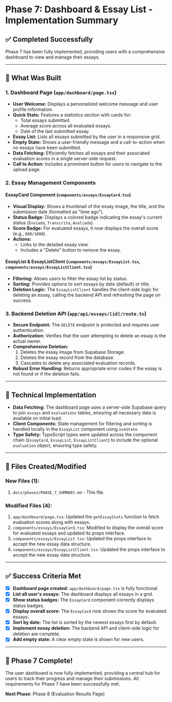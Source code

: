 # Phase 7: Dashboard & Essay List - Implementation Summary

## ✅ Completed Successfully

Phase 7 has been fully implemented, providing users with a comprehensive dashboard to view and manage their essays.

---

## 🎯 What Was Built

### 1. **Dashboard Page (`app/dashboard/page.tsx`)**

-   **User Welcome:** Displays a personalized welcome message and user profile information.
-   **Quick Stats:** Features a statistics section with cards for:
    -   Total essays submitted.
    -   Average score across all evaluated essays.
    -   Date of the last submitted essay.
-   **Essay List:** Lists all essays submitted by the user in a responsive grid.
-   **Empty State:** Shows a user-friendly message and a call-to-action when no essays have been submitted.
-   **Data Fetching:** Efficiently fetches all essays and their associated evaluation scores in a single server-side request.
-   **Call to Action:** Includes a prominent button for users to navigate to the upload page.

### 2. **Essay Management Components**

#### EssayCard Component (`components/essays/EssayCard.tsx`)

-   **Visual Display:** Shows a thumbnail of the essay image, the title, and the submission date (formatted as "time ago").
-   **Status Badge:** Displays a colored badge indicating the essay's current status (`Enviada`, `Transcrita`, `Avaliada`).
-   **Score Badge:** For evaluated essays, it now displays the overall score (e.g., `880/1000`).
-   **Actions:**
    -   Links to the detailed essay view.
    -   Includes a "Delete" button to remove the essay.

#### EssayList & EssayListClient (`components/essays/EssayList.tsx`, `components/essays/EssayListClient.tsx`)

-   **Filtering:** Allows users to filter the essay list by status.
-   **Sorting:** Provides options to sort essays by date (default) or title.
-   **Deletion Logic:** The `EssayListClient` handles the client-side logic for deleting an essay, calling the backend API and refreshing the page on success.

### 3. **Backend Deletion API (`app/api/essays/[id]/route.ts`)**

-   **Secure Endpoint:** The `DELETE` endpoint is protected and requires user authentication.
-   **Authorization:** Verifies that the user attempting to delete an essay is the actual owner.
-   **Comprehensive Deletion:**
    1.  Deletes the essay image from Supabase Storage.
    2.  Deletes the essay record from the database.
    3.  Cascades to delete any associated evaluation records.
-   **Robust Error Handling:** Returns appropriate error codes if the essay is not found or if the deletion fails.

---

## 🔧 Technical Implementation

-   **Data Fetching:** The dashboard page uses a server-side Supabase query to join `essays` and `evaluations` tables, ensuring all necessary data is available on initial load.
-   **Client Components:** State management for filtering and sorting is handled locally in the `EssayList` component using `useState`.
-   **Type Safety:** TypeScript types were updated across the component chain (`EssayCard`, `EssayList`, `EssayListClient`) to include the optional `evaluation` object, ensuring type safety.

---

## 📁 Files Created/Modified

### New Files (1):

1.  `docs/phases/PHASE_7_SUMMARY.md` - This file.

### Modified Files (4):

1.  `app/dashboard/page.tsx`: Updated the `getEssayStats` function to fetch evaluation scores along with essays.
2.  `components/essays/EssayCard.tsx`: Modified to display the overall score for evaluated essays and updated its props interface.
3.  `components/essays/EssayList.tsx`: Updated the props interface to accept the new essay data structure.
4.  `components/essays/EssayListClient.tsx`: Updated the props interface to accept the new essay data structure.

---

## ✅ Success Criteria Met

-   [x] **Dashboard page created:** `app/dashboard/page.tsx` is fully functional.
-   [x] **List all user's essays:** The dashboard displays all essays in a grid.
-   [x] **Show status badges:** The `EssayCard` component correctly displays status badges.
-   [x] **Display overall score:** The `EssayCard` now shows the score for evaluated essays.
-   [x] **Sort by date:** The list is sorted by the newest essays first by default.
-   [x] **Implement essay deletion:** The backend API and client-side logic for deletion are complete.
-   [x] **Add empty state:** A clear empty state is shown for new users.

---

## 🎉 Phase 7 Complete!

The user dashboard is now fully implemented, providing a central hub for users to track their progress and manage their submissions. All requirements for Phase 7 have been successfully met.

**Next Phase**: Phase 8 (Evaluation Results Page)